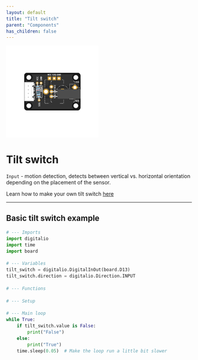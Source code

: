 ```yaml
---
layout: default
title: "Tilt switch"
parent: "Components"
has_children: false
---
```


<img src="assets/custom-tilt-switch-centered.png" alt="Custom Tilt Switch" width="250"/>

# Tilt switch
`Input` - motion detection, detects between vertical vs. horizontal orientation depending on the placement of the sensor.

Learn how to make your own tilt switch [here](../../tutorials/04-assemble-custom-component/)

---

## Basic tilt switch example
```python
# --- Imports
import digitalio
import time
import board

# --- Variables
tilt_switch = digitalio.DigitalInOut(board.D13)
tilt_switch.direction = digitalio.Direction.INPUT

# --- Functions

# --- Setup

# --- Main loop
while True:
    if tilt_switch.value is False:
        print("False")
    else:
        print("True")
    time.sleep(0.05)  # Make the loop run a little bit slower
```
